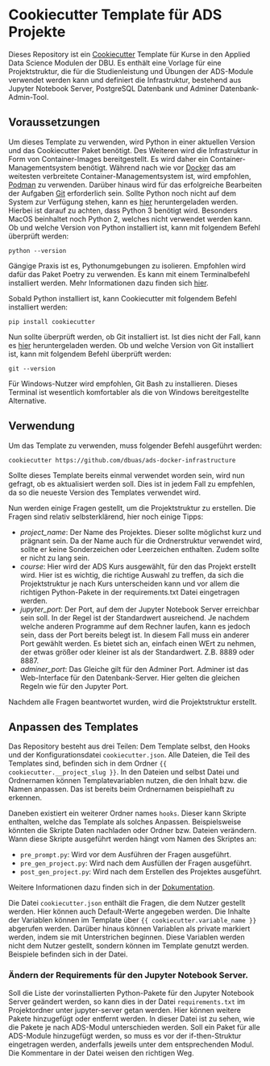 # Cookiecutter Template für ADS Projekte

Dieses Repository ist ein [Cookiecutter](https://cookiecutter.readthedocs.io/en/1.7.2/) Template für Kurse 
in den Applied Data Science Modulen der DBU. Es enthält eine Vorlage für eine Projektstruktur, die für
die Studienleistung und Übungen der ADS-Module verwendet werden kann und definiert die Infrastruktur, bestehend aus
Jupyter Notebook Server, PostgreSQL Datenbank und Adminer Datenbank-Admin-Tool.

## Voraussetzungen

Um dieses Template zu verwenden, wird Python in einer aktuellen Version und das Cookiecutter Paket benötigt. Des Weiteren
wird die Infrastruktur in Form von Container-Images bereitgestellt. Es wird daher ein Container-Managementsystem benötigt. 
Während nach wie vor [Docker](https://www.docker.com) das am weitesten verbreitete Container-Managementsystem ist, 
wird empfohlen, [Podman](https://podman.io/) zu verwenden.
Darüber hinaus wird für das erfolgreiche Bearbeiten der Aufgaben [Git](https://git-scm.com) erforderlich sein.
Sollte Python noch nicht auf dem System zur Verfügung stehen, kann es [hier](https://www.python.org/downloads/) 
heruntergeladen werden. 
Hierbei ist darauf zu achten, dass Python 3 benötigt wird. Besonders MacOS beinhaltet noch Python 2, welches
nicht verwendet werden kann. Ob und welche Version von Python installiert ist, kann mit folgendem Befehl überprüft
werden:

```shell
python --version
```

Gängige Praxis ist es, Pythonumgebungen zu isolieren. Empfohlen wird dafür das Paket Poetry zu verwenden. Es kann mit
einem Terminalbefehl installiert werden. Mehr Informationen dazu finden sich [hier](https://python-poetry.org/docs/).

Sobald Python installiert ist, kann Cookiecutter mit folgendem Befehl installiert werden:

```shell
pip install cookiecutter
```

Nun sollte überprüft werden, ob Git installiert ist. Ist dies nicht der Fall, kann es [hier](https://git-scm.com/downloads)
heruntergeladen werden. Ob und welche Version von Git installiert ist, kann mit folgendem Befehl überprüft werden:

```shell
git --version
```

Für Windows-Nutzer wird empfohlen, Git Bash zu installieren. Dieses Terminal ist wesentlich komfortabler als die von
Windows bereitgestellte Alternative.

## Verwendung

Um das Template zu verwenden, muss folgender Befehl ausgeführt werden:

```shell
cookiecutter https://github.com/dbuas/ads-docker-infrastructure
```

Sollte dieses Template bereits einmal verwendet worden sein, wird nun gefragt, ob es aktualisiert werden soll. Dies ist
in jedem Fall zu empfehlen, da so die neueste Version des Templates verwendet wird.

Nun werden einige Fragen gestellt, um die Projektstruktur zu erstellen. Die Fragen sind relativ selbsterklärend, hier
noch einige Tipps:

- *project_name*: Der Name des Projektes. Dieser sollte möglichst kurz und prägnant sein. Da der Name auch für die
  Ordnerstruktur verwendet wird, sollte er keine Sonderzeichen oder Leerzeichen enthalten. Zudem sollte er nicht zu lang sein.
- *course*: Hier wird der ADS Kurs ausgewählt, für den das Projekt erstellt wird. Hier ist es wichtig, die richtige
  Auswahl zu treffen, da sich die Projektstruktur je nach Kurs unterscheiden kann und vor allem die richtigen Python-Pakete 
  in der requirements.txt Datei eingetragen werden.
- *jupyter_port*: Der Port, auf dem der Jupyter Notebook Server erreichbar sein soll. In der Regel ist der Standardwert
  ausreichend. Je nachdem welche anderen Programme auf dem Rechner laufen, kann es jedoch sein, dass der Port bereits 
  belegt ist. In diesem Fall muss ein anderer Port gewählt werden. Es bietet sich an, einfach einen WErt zu nehmen, der etwas größer 
  oder kleiner ist als der Standardwert. Z.B. 8889 oder 8887.
- *adminer_port*: Das Gleiche gilt für den Adminer Port. Adminer ist das Web-Interface für den Datenbank-Server. Hier gelten die
  gleichen Regeln wie für den Jupyter Port.

Nachdem alle Fragen beantwortet wurden, wird die Projektstruktur erstellt.

## Anpassen des Templates

Das Repository besteht aus drei Teilen: Dem Template selbst, den Hooks und der Konfigurationsdatei `cookiecutter.json`.
Alle Dateien, die Teil des Templates sind, befinden sich in dem Ordner `{{ cookiecutter.__project_slug }}`. 
In den Dateien und selbst Datei und Ordnernamen können Templatevariablen nutzen, die den Inhalt bzw. die Namen anpassen.
Das ist bereits beim Ordnernamen beispielhaft zu erkennen.

Daneben existiert ein weiterer Ordner names `hooks`. Dieser kann Skripte enthalten, welche das Template als solches Anpassen. 
Beispielsweise könnten die Skripte Daten nachladen oder Ordner bzw. Dateien verändern. Wann diese Skripte ausgeführt
werden hängt vom Namen des Skriptes an:

- `pre_prompt.py`: Wird vor dem Ausführen der Fragen ausgeführt.
- `pre_gen_project.py`: Wird nach dem Ausfüllen der Fragen ausgeführt.
- `post_gen_project.py`: Wird nach dem Erstellen des Projektes ausgeführt.

Weitere Informationen dazu finden sich in der 
[Dokumentation](https://cookiecutter.readthedocs.io/en/stable/advanced/hooks.html).

Die Datei `cookiecutter.json` enthält die Fragen, die dem Nutzer gestellt werden. Hier können auch Default-Werte angegeben werden.
Die Inhalte der Variablen können im Template über `{{ cookiecutter.variable_name }}` abgerufen werden. Darüber hinaus
können Variablen als private markiert werden, indem sie mit Unterstrichen beginnen. Diese Variablen werden nicht
dem Nutzer gestellt, sondern können im Template genutzt werden. Beispiele befinden sich in der Datei.

###  Ändern der Requirements für den Jupyter Notebook Server.
Soll die Liste der vorinstallierten Python-Pakete für den Jupyter Notebook Server geändert werden, so kann dies in der
Datei `requirements.txt` im Projektordner unter jupyter-server getan werden. Hier können weitere Pakete hinzugefügt 
oder entfernt werden. In dieser Datei ist zu sehen, wie die Pakete je nach ADS-Modul unterschieden werden.
Soll ein Paket für alle ADS-Module hinzugefügt werden, so muss es vor der if-then-Struktur eingetragen werden,
anderfalls jeweils unter dem entsprechenden Modul. Die Kommentare in der Datei weisen den richtigen Weg.